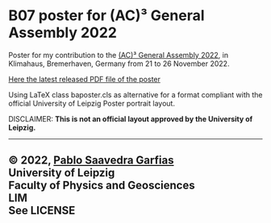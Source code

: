 # B07 poster for (AC)³ General Assembly 2022

Poster for my contribution to the [(AC)³ General Assembly 2022](https://ac3-tr.de), in Klimahaus, Bremerhaven, Germany from 21 to 26 November 2022.


[Here the latest released PDF file of the poster](Saavedra_etal_S6_448_IRS2022.pdf)

Using LaTeX class baposter.cls as alternative for a format compliant with the official University of Leipzig Poster portrait layout.

DISCLAIMER: **This is not an official layout approved by the University of Leipzig.**

----
© 2022, [Pablo Saavedra Garfias](mailto:pablo.saavedra@uni-leipzig.de)<br>
University of Leipzig<br>
Faculty of Physics and Geosciences<br>
LIM<br>
See LICENSE
----
